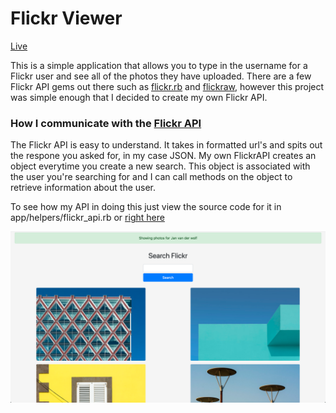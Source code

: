 # Flickr Viewer
[Live](https://flick-r.herokuapp.com/)


This is a simple application that allows you to type in the username for a Flickr user and see all of the photos they have uploaded. There are a few Flickr API gems out there such as [flickr.rb](https://github.com/RaVbaker/flickr/) and [flickraw](https://github.com/hanklords/flickraw), however this project was simple enough that I decided to create my own Flickr API. 

### How I communicate with the [Flickr API](https://www.flickr.com/services/api/)
The Flickr API is easy to understand. It takes in formatted url's and spits out the respone you asked for, in my case JSON. My own FlickrAPI creates an object everytime you create a new search. This object is associated with the user you're searching for and I can call methods on the object to retrieve information about the user. 

To see how my API in doing this just view the source code for it in app/helpers/flickr_api.rb or [right here](https://github.com/BShowen/flickr_search_api/blob/master/app/helpers/flickr_api.rb)




![app screenshot](https://github.com/BShowen/flickr_search_api/blob/master/app/assets/images/example.png "some text")